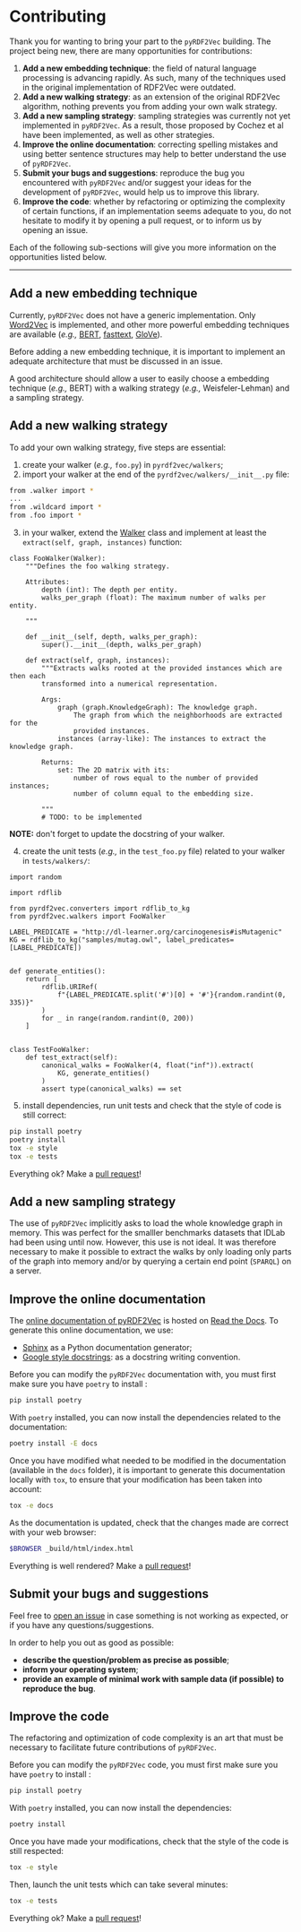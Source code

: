 # Contributing

Thank you for wanting to bring your part to the `pyRDF2Vec` building. The project
being new, there are many opportunities for contributions:
1. **Add a new embedding technique**: the field of natural language processing
   is advancing rapidly. As such, many of the techniques used in the original
   implementation of RDF2Vec were outdated.
2. **Add a new walking strategy**: as an extension of the original RDF2Vec
   algorithm, nothing prevents you from adding your own walk strategy.
3. **Add a new sampling strategy**: sampling strategies was currently not yet
   implemented in `pyRDF2Vec`. As a result, those proposed by Cochez et al have
   been implemented, as well as other strategies.
4. **Improve the online documentation**: correcting spelling mistakes and using
   better sentence structures may help to better understand the use of
   `pyRDF2Vec`.
5. **Submit your bugs and suggestions**: reproduce the bug you encountered with
   `pyRDF2Vec` and/or suggest your ideas for the development of `pyRDF2Vec`,
   would help us to improve this library.
6. **Improve the code**: whether by refactoring or optimizing the complexity of
   certain functions, if an implementation seems adequate to you, do not
   hesitate to modify it by opening a pull request, or to inform us by opening
   an issue.

Each of the following sub-sections will give you more information on the
opportunities listed below.

---

## Add a new embedding technique

Currently, `pyRDF2Vec` does not have a generic implementation. Only
[Word2Vec](https://en.wikipedia.org/wiki/Word2vec) is implemented, and other
more powerful embedding techniques are available (*e.g.,* [BERT](https://en.wikipedia.org/wiki/BERT_(language_model)), [fasttext](https://fasttext.cc/), [GloVe](https://nlp.stanford.edu/projects/glove/)).

Before adding a new embedding technique, it is important to implement an
adequate architecture that must be discussed in an issue.

A good architecture should allow a user to easily choose a embedding technique
(*e.g.,* BERT) with a walking strategy (*e.g.,* Weisfeler-Lehman) and a sampling strategy.

## Add a new walking strategy

To add your own walking strategy, five steps are essential:
1. create your walker (*e.g.,* `foo.py`) in `pyrdf2vec/walkers`;
2. import your walker at the end of the `pyrdf2vec/walkers/__init__.py` file:

```bash
from .walker import *
...
from .wildcard import *
from .foo import *
```

3. in your walker, extend the
  [Walker](https://github.com/IBCNServices/pyRDF2Vec/blob/master/pyrdf2vec/walkers/walker.py)
  class and implement at least the `extract(self, graph, instances)` function:

```python3
class FooWalker(Walker):
    """Defines the foo walking strategy.

    Attributes:
        depth (int): The depth per entity.
        walks_per_graph (float): The maximum number of walks per entity.

    """

    def __init__(self, depth, walks_per_graph):
        super().__init__(depth, walks_per_graph)

    def extract(self, graph, instances):
        """Extracts walks rooted at the provided instances which are then each
        transformed into a numerical representation.

        Args:
            graph (graph.KnowledgeGraph): The knowledge graph.
                The graph from which the neighborhoods are extracted for the
                provided instances.
            instances (array-like): The instances to extract the knowledge graph.

        Returns:
            set: The 2D matrix with its:
                number of rows equal to the number of provided instances;
                number of column equal to the embedding size.

        """
        # TODO: to be implemented
```

**NOTE:** don't forget to update the docstring of your walker.

4. create the unit tests (*e.g.,* in the `test_foo.py` file) related to your
   walker in `tests/walkers/`:

```python3
import random

import rdflib

from pyrdf2vec.converters import rdflib_to_kg
from pyrdf2vec.walkers import FooWalker

LABEL_PREDICATE = "http://dl-learner.org/carcinogenesis#isMutagenic"
KG = rdflib_to_kg("samples/mutag.owl", label_predicates=[LABEL_PREDICATE])


def generate_entities():
    return [
        rdflib.URIRef(
            f"{LABEL_PREDICATE.split('#')[0] + '#'}{random.randint(0, 335)}"
        )
        for _ in range(random.randint(0, 200))
    ]


class TestFooWalker:
    def test_extract(self):
        canonical_walks = FooWalker(4, float("inf")).extract(
            KG, generate_entities()
        )
        assert type(canonical_walks) == set
```

5. install dependencies, run unit tests and check that the style of code is still correct:

```bash
pip install poetry
poetry install
tox -e style
tox -e tests
```

Everything ok? Make a [pull request](https://github.com/IBCNServices/pyRDF2Vec/pulls)!

## Add a new sampling strategy

The use of `pyRDF2Vec` implicitly asks to load the whole knowledge graph in
memory. This was perfect for the smalller benchmarks datasets that IDLab had
been using until now. However, this use is not ideal. It was therefore necessary
to make it possible to extract the walks by only loading only parts of the graph
into memory and/or by querying a certain end point (`SPARQL`) on a server.

## Improve the online documentation

The [online documentation of
pyRDF2Vec](https://pyrdf2vec.readthedocs.io/en/latest/) is hosted on [Read the
Docs](https://readthedocs.org/). To generate this online documentation, we use:
- [Sphinx](https://www.sphinx-doc.org/en/master/) as a Python documentation generator;
- [Google style docstrings](https://www.sphinx-doc.org/en/master/usage/extensions/example_google.html):
  as a docstring writing convention.

Before you can modify the `pyRDF2Vec` documentation with, you must first make sure you have `poetry` to install :
```bash
pip install poetry
```

With `poetry` installed, you can now install the dependencies related to the documentation:
```bash
poetry install -E docs
```

Once you have modified what needed to be modified in the documentation
(available in the `docs` folder), it is important to generate this documentation
locally with `tox`, to ensure that your modification has been taken into
account:
```bash
tox -e docs
```

As the documentation is updated, check that the changes made are correct with
your web browser:
```bash
$BROWSER _build/html/index.html
```

Everything is well rendered? Make a [pull request](https://github.com/IBCNServices/pyRDF2Vec/pulls)!

## Submit your bugs and suggestions

Feel free to [open an issue](https://github.com/IBCNServices/pyRDF2Vec/issues/new) in case something
is not working as expected, or if you have any questions/suggestions.

In order to help you out as good as possible:
- **describe the question/problem as precise as possible**;
- **inform your operating system**;
- **provide an example of minimal work with sample data (if possible) to reproduce
  the bug**.

## Improve the code

The refactoring and optimization of code complexity is an art that must be
necessary to facilitate future contributions of `pyRDF2Vec`.

Before you can modify the `pyRDF2Vec` code, you must first make sure you have `poetry` to install :
```bash
pip install poetry
```

With `poetry` installed, you can now install the dependencies:
```bash
poetry install
```

Once you have made your modifications, check that the style of the code is
still respected:
```bash
tox -e style
```

Then, launch the unit tests which can take several minutes:
```bash
tox -e tests
```

Everything ok? Make a [pull request](https://github.com/IBCNServices/pyRDF2Vec/pulls)!